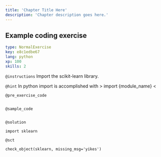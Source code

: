 ```yaml
---
title: 'Chapter Title Here'
description: 'Chapter description goes here.'
---
```


## Example coding exercise

```yaml
type: NormalExercise
key: e8c1edbe67
lang: python
xp: 100
skills: 2
```



`@instructions`
Import the scikit-learn library.

`@hint`
In python import is accomplished with > import {module_name} <

`@pre_exercise_code`
```{python}

```

`@sample_code`
```{python}

```

`@solution`
```{python}
import sklearn
```

`@sct`
```{python}
check_object(sklearn, missing_msg='yikes')
```

